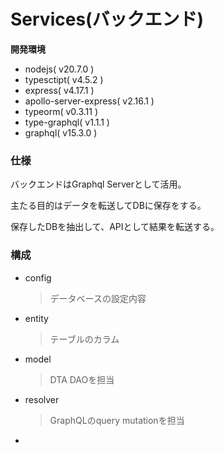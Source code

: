 # Services(バックエンド)

**開発環境**

- nodejs( v20.7.0 )
- typesctipt( v4.5.2 )
- express( v4.17.1 )
- apollo-server-express( v2.16.1 )
- typeorm( v0.3.11 )
- type-graphql( v1.1.1 )
- graphql( v15.3.0 )

### 仕様
バックエンドはGraphql Serverとして活用。

主たる目的はデータを転送してDBに保存をする。

保存したDBを抽出して、APIとして結果を転送する。

### 構成

- config
  > データベースの設定内容

- entity
  > テーブルのカラム

- model
  > DTA DAOを担当

- resolver
  > GraphQLのquery mutationを担当

- 